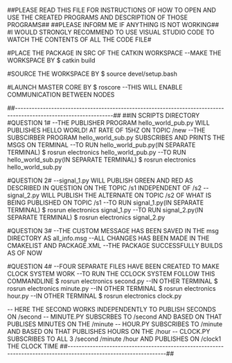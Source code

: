 ##PLEASE READ THIS FILE FOR INSTRUCTIONS OF HOW TO OPEN AND USE THE CREATED PROGRAMS AND DESCRIPTION OF THOSE PROGRAMS##
##PLEASE INFORM ME IF ANYTHING IS NOT WORKING##
#I WOULD STRONGLY RECOMMEND TO USE VISUAL STUDIO CODE TO WATCH THE CONTENTS OF ALL THE CODE FILE#

#PLACE THE PACKAGE IN  SRC OF THE CATKIN WORKSPACE
--MAKE THE WORKSPACE BY
$ catkin build

#SOURCE THE WORKSPACE BY 
$ source devel/setup.bash

#LAUNCH MASTER CORE BY 
$ roscore
--THIS WILL ENABLE COMMUNICATION BETWEEN NODES

##-----------------------------------------------------------------------------------------------------------------##
##IN SCRIPTS DIRECTORY
#QUESTION 1#
--THE PUBLISHER PROGRAM hello_world_pub.py WILL PUBLISHES HELLO WORLD! AT RATE OF 15HZ ON TOPIC /new
--THE SUBSCIRBER PROGRAM hello_world_sub.py SUBSCRIBES AND PRINTS THE MSGS ON TERMINAL
--TO RUN hello_world_pub.py(IN SEPARATE TERMINAL)
$ rosrun electronics hello_world_pub.py
--TO RUN hello_world_sub.py(IN SEPARATE TERMINAL)
$ rosrun electronics hello_world_sub.py

#QUESTION 2#
--signal_1.py WILL PUBLISH GREEN AND RED AS DESCRIBED IN QUESTION ON THE TOPIC /s1 INDEPENDENT OF /s2
--signal_2.py WILL PUBLISH THE ALTERNATE ON TOPIC /s2 OF WHAT IS BEING PUBLISHED ON TOPIC /s1
--TO RUN signal_1.py(IN SEPARATE TERMINAL)
$ rosrun electronics signal_1.py
--TO RUN signal_2.py(IN SEPARATE TERMINAL)
$ rosrun electronics signal_2.py

#QUESTION 3#
--THE CUSTOM MESSAGE HAS BEEN SAVED IN THE msg DIRECTORY AS all_info.msg
--ALL CHANGES HAS BEEN MADE IN THE CMAKELIST AND PACKAGE.XML
--THE PACKAGE SUCCESSFULLY BUILDS AS OF NOW

#QUESTION 4#
--FOUR SEPARATE FILES HAVE BEEN CREATED TO MAKE CLOCK SYSTEM WORK
--TO RUN THE CCLOCK SYSTEM FOLLOW THIS COMMANDLINE
$ rosrun electronics second.py
--IN OTHER TERMINAL
$ rosrun electronics minute.py
--IN OTHER TERMINAL
$ rosrun electronics hour.py
--IN OTHER TERMINAL
$ rosrun electronics clock.py

-- HERE THE SECOND WORKS INDEPENDENTLY TO PUBLISH SECONDS ON /second
-- MINUTE.PY SUBSCRBES TO /second AND BASED ON THAT PUBLISES MINUTES ON THE /minute
-- HOUR.PY SUBSCRIBES TO /minute AND BASED ON THAT PUBLISHES HOURS ON THE /hour
-- CLOCK.PY SUBSCRIBES TO ALL 3 /second /minute /hour  AND PUBLISHES ON /clock1 THE CLOCK TIME
##-----------------------------------------------------------------------------------------------------------------##